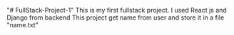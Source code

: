 "# FullStack-Project-1" 
This is my first fullstack project.
I used React js and Django from backend
This project get name from user and store it in a file "name.txt"
